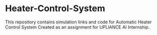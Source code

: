 # Heater-Control-System
This repository contains simulation links and code for Automatic Heater Control System
Created as an assignment for UPLIANCE AI Internship.
